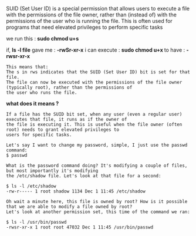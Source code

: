 SUID (Set User ID) is a special permission that allows users to execute a file with the permissions of the file owner,
rather than (instead of) with the permissions of the user who is running the file. 
This is often used for programs that need elevated privileges to perform specific tasks


we run this : **sudo chmod u+s <file>**

if, **ls -l file** gave me :
**-rwSr-xr-x**
i can execute : **sudo chmod u+x <file>**
to have : **-rwsr-xr-x**

```
This means that:
The s in rws indicates that the SUID (Set User ID) bit is set for that file.
The file can now be executed with the permissions of the file owner (typically root), rather than the permissions of
the user who runs the file.
```
**what does it means ?**
```
If a file has the SUID bit set, when any user (even a regular user) executes that file, it runs as if the owner of
the file is executing it. This is useful when the file owner (often root) needs to grant elevated privileges to
users for specific tasks.
```

```
Let's say I want to change my password, simple, I just use the passwd command:
$ passwd

What is the password command doing? It's modifying a couple of files, but most importantly it's modifying
the /etc/shadow file. Let's look at that file for a second:

$ ls -l /etc/shadow
-rw-r----- 1 root shadow 1134 Dec 1 11:45 /etc/shadow

Oh wait a minute here, this file is owned by root? How is it possible that we are able to modify a file owned by root?
Let's look at another permission set, this time of the command we ran:

$ ls -l /usr/bin/passwd
-rwsr-xr-x 1 root root 47032 Dec 1 11:45 /usr/bin/passwd
``` 

